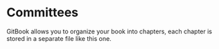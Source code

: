 # Committees

GitBook allows you to organize your book into chapters, each chapter is stored in a separate file like this one.

